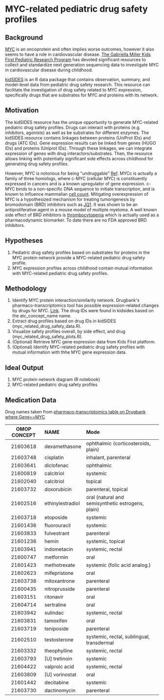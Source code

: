 # MYC-related pediatric drug safety profiles

## Background

[MYC](https://en.wikipedia.org/wiki/Myc#:~:text=The%20Myc%20family%20consists%20of,the%20viral%20gene%20v%2Dmyc.&text=In%20cancer%2C%20c%2Dmyc%20is,often%20constitutively%20(persistently)%20expressed) is an oncoprotein and often implies worse outcomes, however it also seems to have a role in cardiovascular disease. [The Gabriella Miller Kids First Pediatric Research Program](https://kidsfirstdrc.org) has devoted significant resources to collect and standardize next generation sequencing data to investigate MYC in cardiovascular disease during childhood. 

[kidSIDES](https://github.com/ngiangre/kidsides) is an R data package that contains observation, summary, and model-level data from pediatric drug safety research. This resource can facilitate the investigation of drug safety related to MYC expression, specifically drugs that are substrates for MYC and proteins with its network. 

## Motivation

The kidSIDES resource has the unique opportunity to generate MYC-related pediatric drug safety profiles. Drugs can interact with proteins (e.g. inhibitors, agonists) as well as be substrates for different enzymes. The kidSIDES resource contains linkages between proteins (UniProt IDs) and drugs (ATC IDs). Gene expression results can be linked from genes (HUGO IDs) and proteins (Uniprot IDs). Through these linkages, we can integrate expression of genes with drug interactors/substrates. Then, the resource allows linking with potentially significant side effects across childhood for generating drug safety profiles. 

However, MYC is notorious for being "undruggable" [Ref](https://www.ncbi.nlm.nih.gov/pmc/articles/PMC6337544/). MYCc is actually a family of three homologs, where c-MYC (cellular MYC) is constituently expressed in cancers and is a known upregulator of gene expression. c-MYC binds to a non-specific DNA sequence to initiate transcription, and is known to influence mammalian [cell count](https://pubmed.ncbi.nlm.nih.gov/11742404/). Mitigating overexpression of MYC is a hypothesized mechanism for treating tumorigenesis by bromodomain (BRD) inhibitors such as [JQ1](http://www.ncbi.nlm.nih.gov/pubmed/21889194). It was shown to be an antiproliferative agent in a mouse model of multiple myeloma. A well known side effect of BRD inhibitors is [thrombocytopenia](http://www.ncbi.nlm.nih.gov/pubmed/32989227) which is actually used as a pharmacodynamic biomarker. To date there are no FDA approved BRD inhibitors. 

## Hypotheses

1. Pediatric drug safety profiles based on substrates for proteins in the MYC protein network provide a MYC-related pediatric drug safety profile. 
2. MYC expression profiles across childhood contain mutual information with MYC-related pediatric drug safety profiles. 

## Methodology

1. Identify MYC protein interaction/similarity network. Drugbank's pharmaco-transcriptomics tool has possible expression-related changes by drugs for MYC. [Link](https://go.drugbank.com/pharmaco/transcriptomics?q%5Bg%5B0%5D%5D%5Bm%5D=or&q%5Bg%5B0%5D%5D%5Bdrug_approved_true%5D=all&q%5Bg%5B0%5D%5D%5Bdrug_nutraceutical_true%5D=all&q%5Bg%5B0%5D%5D%5Bdrug_illicit_true%5D=all&q%5Bg%5B0%5D%5D%5Bdrug_investigational_true%5D=all&q%5Bg%5B0%5D%5D%5Bdrug_withdrawn_true%5D=all&q%5Bg%5B0%5D%5D%5Bdrug_experimental_true%5D=all&q%5Bg%5B1%5D%5D%5Bm%5D=or&q%5Bg%5B1%5D%5D%5Bdrug_available_in_us_true%5D=all&q%5Bg%5B1%5D%5D%5Bdrug_available_in_ca_true%5D=all&q%5Bg%5B1%5D%5D%5Bdrug_available_in_eu_true%5D=all&commit=Apply+Filter&q%5Bdrug_precise_names_name_cont%5D=&q%5Bgene_symbol_eq%5D=MYC&q%5Bgene_id_eq%5D=&q%5Bchange_eq%5D=&q%5Binteraction_cont%5D=&q%5Bchromosome_location_cont%5D=). The drug IDs were found in kidsides based on the atc_concept_name name.
2. Extract drug profiles based on drug IDs in kidSIDES (myc_related_drug_safety_data.R).
3. Visualize safety profiles overall, by side effect, and drug (myc_related_drug_safety_plots.R).
4. (Optional) Retrieve MYC gene expression data from Kids First platform. 
5. (Optional) Identify MYC-related pediatric drug safety profiles with mutual information with thhe MYC gene expression data. 

## Ideal Output

1. MYC protein network diagram (R notebook)
2. MYC-related pediatric drug safety profiles


## Medication Data

Drug names taken from [pharmaco-transcriptomics table on Drugbank where Gene==MYC](https://go.drugbank.com/pharmaco/transcriptomics?q%5Bg%5B0%5D%5D%5Bm%5D=or&q%5Bg%5B0%5D%5D%5Bdrug_approved_true%5D=all&q%5Bg%5B0%5D%5D%5Bdrug_nutraceutical_true%5D=all&q%5Bg%5B0%5D%5D%5Bdrug_illicit_true%5D=all&q%5Bg%5B0%5D%5D%5Bdrug_investigational_true%5D=all&q%5Bg%5B0%5D%5D%5Bdrug_withdrawn_true%5D=all&q%5Bg%5B0%5D%5D%5Bdrug_experimental_true%5D=all&q%5Bg%5B1%5D%5D%5Bm%5D=or&q%5Bg%5B1%5D%5D%5Bdrug_available_in_us_true%5D=all&q%5Bg%5B1%5D%5D%5Bdrug_available_in_ca_true%5D=all&q%5Bg%5B1%5D%5D%5Bdrug_available_in_eu_true%5D=all&commit=Apply+Filter&q%5Bdrug_precise_names_name_cont%5D=&q%5Bgene_symbol_eq%5D=MYC&q%5Bgene_id_eq%5D=&q%5Bchange_eq%5D=&q%5Binteraction_cont%5D=&q%5Bchromosome_location_cont%5D=)

|OMOP CONCEPT | NAME | Mode |
:--------------:|:----| :---|
|21603618|dexamethasone|ophthalmic (corticosteroids, plain)|
|21603748|cisplatin|inhalant, parenteral|
|21603641|diclofenac|ophthalmic|
|21600819|calcitriol|systemic|
|21602040|calcitriol|topical|
|21603732|doxorubicin|parenteral, topical|
|21602516|ethinylestradiol|oral (natural and semisynthetic estrogens, plain)|
|21603718|etoposide|systemic|
|21601436|fluorouracil|systemic|
|21603833|fulvestrant|parenteral|
|21601236|hemin|systemic, topical|
|21603941|indometacin|systemic, rectal|
|21600747|metformin|oral|
|21601423|methotrexate|systemic (folic acid analog.)|
|21602623|mifepristone|oral|
|21603738|mitoxantrone|parenteral|
|21600435|nitroprusside|parenteral|
|21603151|ritonavir| oral|
|21604714|sertraline| oral|
|21603942|sulindac|systemic, rectal
|21603831|tamoxifen|oral|
|21603719|teniposide|parenteral|
|21602510|testosterone|systemic, rectal, sublingual, transdermal|
|21603332|theophylline|systemic, rectal|
|21603793|[U] tretinoin|systemic|
|21604422|valproic acid|systemic, rectal|
|21603809|[U] vorinostat| oral|
|21601442|decitabine| systemic|
|21603730|dactinomycin|parenteral|


